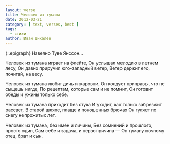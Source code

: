 ```yaml
---
layout: verse
title: Человек из тумана
date: 2012-03-21
category: [ text, verses, best ]
tags:
  - стихи
author: Иван Шихалев
---
```

{:.epigraph}
Навеяно Туве Янссон...

Человек из тумана играет на флейте,
Он услышал мелодию в летнем лесу,
Он давно приручил юго-западный ветер,
Ветер держит его, почитай, на весу.

Человек из тумана любит дичь и жаровни,
Он колдует приправы, что не сыщешь нигде,
По рецептам, которые сам и не помнит,
Он готовит обеды и ужины только себе.

Человек из тумана приходит без стука
И уходит, как только забрезжит рассвет,
В старой шляпе, плаще и поношенных брюках
Он гуляет по снегу непрожитых лет.

Человек из тумана, без имён и личины,
Без сомнений и прошлого, просто один,
Сам себе и задача, и первопричина —
Он туману ночному отец, брат и сын.

